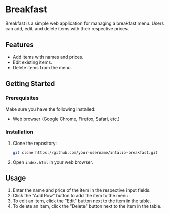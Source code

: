 
# Breakfast

 Breakfast is a simple web application for managing a breakfast menu. Users can add, edit, and delete items with their respective prices.

## Features

- Add items with names and prices.
- Edit existing items.
- Delete items from the menu.

## Getting Started

### Prerequisites

Make sure you have the following installed:

- Web browser (Google Chrome, Firefox, Safari, etc.)

### Installation

1. Clone the repository:

   ```bash
   git clone https://github.com/your-username/intalio-breakfast.git
   ```

2. Open `index.html` in your web browser.

## Usage

1. Enter the name and price of the item in the respective input fields.
2. Click the "Add Row" button to add the item to the menu.
3. To edit an item, click the "Edit" button next to the item in the table.
4. To delete an item, click the "Delete" button next to the item in the table.

